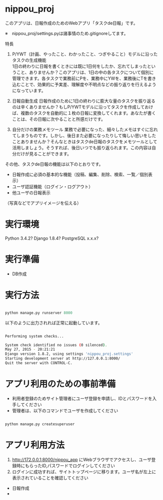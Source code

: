 nippou_proj
===========

このアプリは、日報作成のためのWebアプリ「タスクde日報」です。

※　nippou_proj/settings.pyは諸事情のため.gitignoreしてます。

特長
1. P/YWT（計画、やったこと、わかったこと、つぎやること）モデルに沿ったタスクの生成機能  
1日の終わりに日報を書くときには既に1日何をしたか、忘れてしまったということ、ありませんか？このアプリは、1日の中の各タスクについて個別に管理できます。各タスクで業務前にPを、業務中にYWを、業務後にTを書き込むことで、効果的に予実差、理解度や不明点などの振り返りを行えるようになっています。

2. 日報自動生成
日報作成のために1日の終わりに膨大な量のタスクを振り返るのは辛くありませんか？もしP/YWTモデルに沿ってタスクを作成しておけば、複数のタスクを自動的に１枚の日報に変換してくれます。あなたが書くことは、その日報に次やることと所感だけです。

3. 自分だけの業務メモツール
業務で必要になった、細々したメモはすぐに忘れてしまうものです。しかし、後日また必要になったりして悔しい思いをしたことありませんか？そんなときはタスクde日報のタスクをメモツールとして活用しましょう。そうすれば、後日いつでも振り返られます。この内容は自分だけが見ることができます。


その他、タスクde日報の機能は以下のとおりです。
* 日報作成に必須の基本的な機能（投稿、編集、削除、検索、一覧／個別表示）
* ユーザ認証機能（ログイン・ログアウト）
* 他ユーザの日報表示


（写真などでアプリイメージを伝える）


実行環境
===========
Python 3.4.2?
Django 1.8.4?
PostgreSQL x.x.x?


実行準備
===========
* DB作成


実行方法
===========

```python

python manage.py runserver 8000

```

以下のように出力されれば正常に起動しています。
```bash

Performing system checks...

System check identified no issues (0 silenced).
May 27, 2015 - 20:21:21
Django version 1.8.2, using settings 'nippou_proj.settings'
Starting development server at http://127.0.0.1:8000/
Quit the server with CONTROL-C.

```


アプリ利用のための事前準備
===========
* 利用者登録のためサイト管理者にユーザ登録を申請し、IDとパスワードを入手してください
* 管理者は、以下のコマンドでユーザを作成してください

```bash

python manage.py createsuperuser

```


アプリ利用方法
========
1. http://172.0.0.1:8000/nippou_app にWebブラウザでアクセスし、ユーザ登録時にもらったID,パスワードでログインしてください
2. ログインに成功すれば、サイトトップページに移ります。ユーザ名が左上に表示されていることを確認してください

* 日報作成
* 
